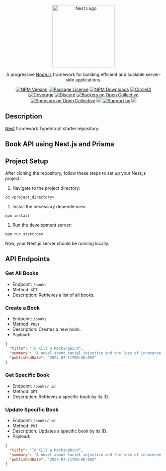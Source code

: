 <p align="center">
  <a href="http://nestjs.com/" target="blank"><img src="https://nestjs.com/img/logo-small.svg" width="200" alt="Nest Logo" /></a>
</p>

[circleci-image]: https://img.shields.io/circleci/build/github/nestjs/nest/master?token=abc123def456
[circleci-url]: https://circleci.com/gh/nestjs/nest

  <p align="center">A progressive <a href="http://nodejs.org" target="_blank">Node.js</a> framework for building efficient and scalable server-side applications.</p>
    <p align="center">
<a href="https://www.npmjs.com/~nestjscore" target="_blank"><img src="https://img.shields.io/npm/v/@nestjs/core.svg" alt="NPM Version" /></a>
<a href="https://www.npmjs.com/~nestjscore" target="_blank"><img src="https://img.shields.io/npm/l/@nestjs/core.svg" alt="Package License" /></a>
<a href="https://www.npmjs.com/~nestjscore" target="_blank"><img src="https://img.shields.io/npm/dm/@nestjs/common.svg" alt="NPM Downloads" /></a>
<a href="https://circleci.com/gh/nestjs/nest" target="_blank"><img src="https://img.shields.io/circleci/build/github/nestjs/nest/master" alt="CircleCI" /></a>
<a href="https://coveralls.io/github/nestjs/nest?branch=master" target="_blank"><img src="https://coveralls.io/repos/github/nestjs/nest/badge.svg?branch=master#9" alt="Coverage" /></a>
<a href="https://discord.gg/G7Qnnhy" target="_blank"><img src="https://img.shields.io/badge/discord-online-brightgreen.svg" alt="Discord"/></a>
<a href="https://opencollective.com/nest#backer" target="_blank"><img src="https://opencollective.com/nest/backers/badge.svg" alt="Backers on Open Collective" /></a>
<a href="https://opencollective.com/nest#sponsor" target="_blank"><img src="https://opencollective.com/nest/sponsors/badge.svg" alt="Sponsors on Open Collective" /></a>
  <a href="https://paypal.me/kamilmysliwiec" target="_blank"><img src="https://img.shields.io/badge/Donate-PayPal-ff3f59.svg"/></a>
    <a href="https://opencollective.com/nest#sponsor"  target="_blank"><img src="https://img.shields.io/badge/Support%20us-Open%20Collective-41B883.svg" alt="Support us"></a>
  <a href="https://twitter.com/nestframework" target="_blank"><img src="https://img.shields.io/twitter/follow/nestframework.svg?style=social&label=Follow"></a>
</p>
  <!--[![Backers on Open Collective](https://opencollective.com/nest/backers/badge.svg)](https://opencollective.com/nest#backer)
  [![Sponsors on Open Collective](https://opencollective.com/nest/sponsors/badge.svg)](https://opencollective.com/nest#sponsor)-->

## Description

[Nest](https://github.com/nestjs/nest) framework TypeScript starter repository.

## Book API using Nest.js and Prisma

## Project Setup

After cloning the repository, follow these steps to set up your Nest.js project:

1. Navigate to the project directory:

```
cd <project_directory>

```

1. Install the necessary dependencies:

```
npm install

```

1. Run the development server:

```
npm run start:dev

```

Now, your Nest.js server should be running locally.

## API Endpoints

### Get All Books

- Endpoint: `/books`
- Method: `GET`
- Description: Retrieves a list of all books.

### Create a Book

- Endpoint: `/books`
- Method: `POST`
- Description: Creates a new book.
- Payload:

```json
{
  "title": "To Kill a Mockingbird",
  "summary": "A novel about racial injustice and the loss of innocence in the American South.",
  "publishedDate": "2024-07-11T00:00:00Z"
}

```

### Get Specific Book

- Endpoint: `/books/:id`
- Method: `GET`
- Description: Retrieves a specific book by its ID.

### Update Specific Book

- Endpoint: `/books/:id`
- Method: `PUT`
- Description: Updates a specific book by its ID.
- Payload:

```json
{
  "title": "To Kill a Mockingbird",
  "summary": "A novel about racial injustice and the loss of innocence in the American South.",
  "publishedDate": "2024-07-11T00:00:00Z"
}

```